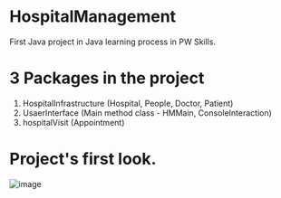 # HospitalManagement
First Java project in Java learning process in PW Skills.
# 3 Packages in the project 
 1.  HospitalInfrastructure  (Hospital, People, Doctor, Patient)
 2.  UsaerInterface  (Main method class - HMMain, ConsoleInteraction)
 3.  hospitalVisit  (Appointment)

# Project's first look.
![image](https://github.com/GPratik18/HospitalManagement/assets/123567437/08f6f8f5-c9f6-484c-bc56-02a7a1800d47)
